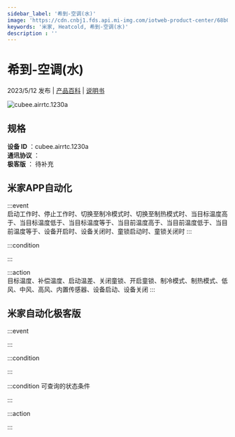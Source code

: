 ```yaml
---
sidebar_label: '希到-空调(水)'
image: 'https://cdn.cnbj1.fds.api.mi-img.com/iotweb-product-center/68b08d7639fd05dad617b396a6602ba8_1669692544147.png?GalaxyAccessKeyId=AKVGLQWBOVIRQ3XLEW&Expires=9223372036854775807&Signature=mLqZuRYglPr4BpQjSHR/d0RgztE='
keywords: '米家, Heatcold, 希到-空调(水)'
description : ''
---
```

# 希到-空调(水)

2023/5/12 发布 | [产品百科](https://home.mi.com/webapp/content/baike/product/index.html?model=cubee.airrtc.1230a/) | [说明书](https://home.mi.com/views/introduction.html?model=cubee.airrtc.1230a&region=cn)

![cubee.airrtc.1230a](https://cdn.cnbj1.fds.api.mi-img.com/iotweb-product-center/68b08d7639fd05dad617b396a6602ba8_1669692544147.png?GalaxyAccessKeyId=AKVGLQWBOVIRQ3XLEW&Expires=9223372036854775807&Signature=mLqZuRYglPr4BpQjSHR/d0RgztE=)

## 规格  
> 
**设备 ID** ：cubee.airrtc.1230a  
**通讯协议** ：  
**极客版**  ： 待补充 


## 米家APP自动化  

:::event  
启动工作时、停止工作时、切换至制冷模式时、切换至制热模式时、当目标温度高于、当目标温度低于、当目标温度等于、当目前温度高于、当目前温度低于、当目前温度等于、设备开启时、设备关闭时、童锁启动时、童锁关闭时
:::

:::condition  

:::

:::action   
目标温度、补偿温度、启动温差、关闭童锁、开启童锁、制冷模式、制热模式、低风、中风、高风、内置传感器、设备启动、设备关闭
:::

## 米家自动化极客版  

:::event  

:::

:::condition  

:::

:::condition 可查询的状态条件  

:::

:::action  

:::

        
